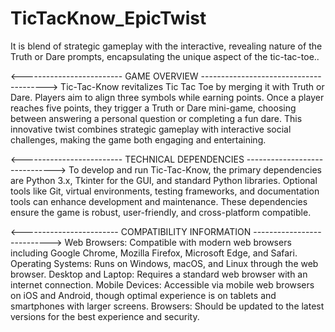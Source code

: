 # TicTacKnow_EpicTwist
It is blend of strategic gameplay with the interactive, revealing nature of the Truth or Dare prompts, encapsulating the unique aspect of the tic-tac-toe..

<------------------------- GAME OVERVIEW --------------------------------------->
Tic-Tac-Know revitalizes Tic Tac Toe by merging it with Truth or Dare. Players aim to align three symbols while earning points. Once a player reaches five points, they trigger a Truth or Dare mini-game, choosing between answering a personal question or completing a fun dare. This innovative twist combines strategic gameplay with interactive social challenges, making the game both engaging and entertaining.

<------------------------- TECHNICAL DEPENDENCIES ------------------------------>
To develop and run Tic-Tac-Know, the primary dependencies are Python 3.x, Tkinter for the GUI, and standard Python libraries. Optional tools like Git, virtual environments, testing frameworks, and documentation tools can enhance development and maintenance. These dependencies ensure the game is robust, user-friendly, and cross-platform compatible.

<------------------------ COMPATIBILITY INFORMATION --------------------------->
Web Browsers: Compatible with modern web browsers including Google Chrome, Mozilla Firefox, Microsoft Edge, and Safari.
Operating Systems: Runs on Windows, macOS, and Linux through the web browser.
Desktop and Laptop: Requires a standard web browser with an internet connection.
Mobile Devices: Accessible via mobile web browsers on iOS and Android, though optimal experience is on tablets and smartphones with larger screens.
Browsers: Should be updated to the latest versions for the best experience and security.
